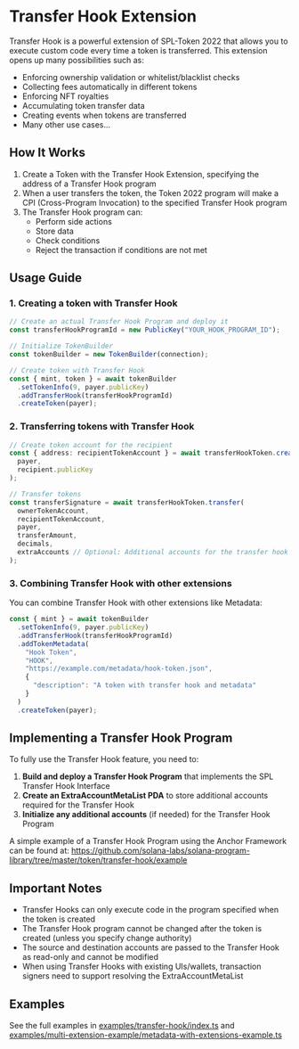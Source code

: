# Transfer Hook Extension

Transfer Hook is a powerful extension of SPL-Token 2022 that allows you to execute custom code every time a token is transferred. This extension opens up many possibilities such as:

- Enforcing ownership validation or whitelist/blacklist checks
- Collecting fees automatically in different tokens
- Enforcing NFT royalties
- Accumulating token transfer data
- Creating events when tokens are transferred
- Many other use cases...

## How It Works

1. Create a Token with the Transfer Hook Extension, specifying the address of a Transfer Hook program
2. When a user transfers the token, the Token 2022 program will make a CPI (Cross-Program Invocation) to the specified Transfer Hook program
3. The Transfer Hook program can:
   - Perform side actions
   - Store data
   - Check conditions
   - Reject the transaction if conditions are not met

## Usage Guide

### 1. Creating a token with Transfer Hook

```typescript
// Create an actual Transfer Hook Program and deploy it
const transferHookProgramId = new PublicKey("YOUR_HOOK_PROGRAM_ID");

// Initialize TokenBuilder
const tokenBuilder = new TokenBuilder(connection);

// Create token with Transfer Hook
const { mint, token } = await tokenBuilder
  .setTokenInfo(9, payer.publicKey)
  .addTransferHook(transferHookProgramId)
  .createToken(payer);
```

### 2. Transferring tokens with Transfer Hook

```typescript
// Create token account for the recipient
const { address: recipientTokenAccount } = await transferHookToken.createOrGetTokenAccount(
  payer,
  recipient.publicKey
);

// Transfer tokens
const transferSignature = await transferHookToken.transfer(
  ownerTokenAccount,
  recipientTokenAccount,
  payer,
  transferAmount,
  decimals,
  extraAccounts // Optional: Additional accounts for the transfer hook
);
```

### 3. Combining Transfer Hook with other extensions

You can combine Transfer Hook with other extensions like Metadata:

```typescript
const { mint } = await tokenBuilder
  .setTokenInfo(9, payer.publicKey)
  .addTransferHook(transferHookProgramId)
  .addTokenMetadata(
    "Hook Token",
    "HOOK",
    "https://example.com/metadata/hook-token.json",
    {
      "description": "A token with transfer hook and metadata"
    }
  )
  .createToken(payer);
```

## Implementing a Transfer Hook Program

To fully use the Transfer Hook feature, you need to:

1. **Build and deploy a Transfer Hook Program** that implements the SPL Transfer Hook Interface
2. **Create an ExtraAccountMetaList PDA** to store additional accounts required for the Transfer Hook
3. **Initialize any additional accounts** (if needed) for the Transfer Hook Program

A simple example of a Transfer Hook Program using the Anchor Framework can be found at:
https://github.com/solana-labs/solana-program-library/tree/master/token/transfer-hook/example

## Important Notes

- Transfer Hooks can only execute code in the program specified when the token is created
- The Transfer Hook program cannot be changed after the token is created (unless you specify change authority)
- The source and destination accounts are passed to the Transfer Hook as read-only and cannot be modified
- When using Transfer Hooks with existing UIs/wallets, transaction signers need to support resolving the ExtraAccountMetaList

## Examples

See the full examples in [examples/transfer-hook/index.ts](./index.ts) and [examples/multi-extension-example/metadata-with-extensions-example.ts](../multi-extension-example/metadata-with-extensions-example.ts) 